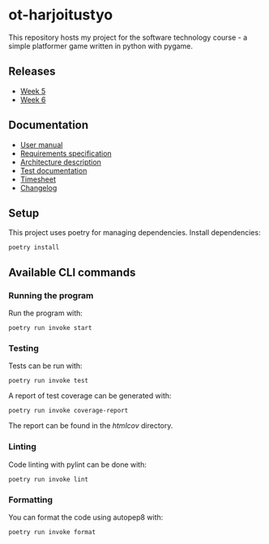 # ot-harjoitustyo
This repository hosts my project for the software technology course - a simple platformer game written in python with pygame.

## Releases
- [Week 5](https://github.com/eemilhaa/ot-harjoitustyo/releases/tag/Week5)
- [Week 6](https://github.com/eemilhaa/ot-harjoitustyo/releases/tag/Week6)

## Documentation
- [User manual](./documentation/user-manual.md)
- [Requirements specification](./documentation/requirements-specification.md)
- [Architecture description](./documentation/architecture.md)
- [Test documentation](./documentation/test-documentation.md)
- [Timesheet](./documentation/timesheet.md)
- [Changelog](./documentation/changelog.md)

## Setup
This project uses poetry for managing dependencies.
Install dependencies:
```console
poetry install 
```
## Available CLI commands
### Running the program
Run the program with:
```console
poetry run invoke start
```
### Testing
Tests can be run with:
```console
poetry run invoke test
```
A report of test coverage can be generated with:
```console
poetry run invoke coverage-report
```
The report can be found in the *htmlcov* directory.

### Linting
Code linting with pylint can be done with:
```console
poetry run invoke lint
```

### Formatting
You can format the code using autopep8 with:
```console
poetry run invoke format
```
